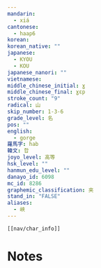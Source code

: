 ```yaml
---
mandarin:
  - xiá
cantonese:
  - haap6
korean:
korean_native: ""
japanese:
  - KYOU
  - KOU
japanese_nanori: ""
vietnamese:
middle_chinese_initial: ɣ
middle_chinese_final: ɣɛp
stroke_count: "9"
radical: 山
skip_number: 1-3-6
grade_level: 名
pos: ""
english:
  - gorge
羅馬字: hab
韓文: 합
joyo_level: 高等
hsk_level: ""
hanmun_edu_level: ""
danayo_id: 6098
mc_id: 8286
graphemic_classification: 夹
stand_in: "FALSE"
aliases:
  - 峽
---
```

```meta-bind-embed
[[nav/char_info]]
```

# Notes
